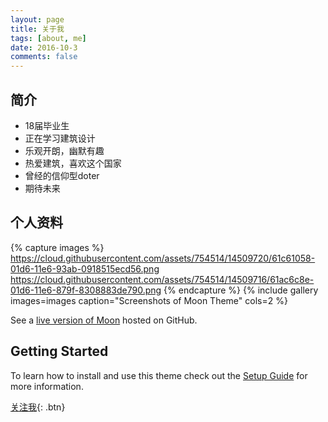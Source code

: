 ```yaml
---
layout: page
title: 关于我
tags: [about, me]
date: 2016-10-3
comments: false
---
```


## 简介
* 18届毕业生
* 正在学习建筑设计
* 乐观开朗，幽默有趣
* 热爱建筑，喜欢这个国家
* 曾经的信仰型doter
* 期待未来




## 个人资料

{% capture images %}
    https://cloud.githubusercontent.com/assets/754514/14509720/61c61058-01d6-11e6-93ab-0918515ecd56.png
    https://cloud.githubusercontent.com/assets/754514/14509716/61ac6c8e-01d6-11e6-879f-8308883de790.png
{% endcapture %}
{% include gallery images=images caption="Screenshots of Moon Theme" cols=2 %}

See a [live version of Moon](http://taylantatli.github.io/Moon) hosted on GitHub.

## Getting Started

To learn how to install and use this theme check out the [Setup Guide](http://taylantatli.me/Moon/moon-theme/) for more information.
      
[关注我](https://github.com/TaylanTatli/Moon){: .btn}
